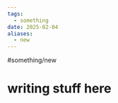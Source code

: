```yaml
---
tags:
  - something
date: 2025-02-04
aliases:
  - new
---
```



#something/new
# writing stuff here

